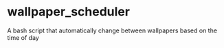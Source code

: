 # wallpaper_scheduler
A bash script that automatically change between wallpapers based on the time of day
